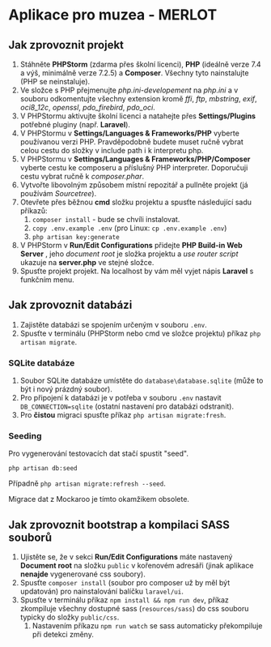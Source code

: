 # Aplikace pro muzea - MERLOT

## Jak zprovoznit projekt

1. Stáhněte **PHPStorm** (zdarma přes školní licenci), **PHP** (ideálně verze 7.4 a výš, minimálně verze 7.2.5) a **Composer**. Všechny tyto nainstalujte (PHP se neinstaluje).
2. Ve složce s PHP přejmenujte _php.ini-developement_ na _php.ini_ a v souboru odkomentujte všechny extension kromě _ffi_, _ftp_, _mbstring_, _exif_, _oci8_12c_, _openssl_, _pdo_firebird_, _pdo_oci_.
3. V PHPStormu aktivujte školní licenci a natahejte přes **Settings/Plugins** potřebné pluginy (např. **Laravel**).
4. V PHPStormu v **Settings/Languages & Frameworks/PHP** vyberte používanou verzi PHP. Pravděpodobně budete muset ručně vybrat celou cestu do složky v include path i k interpretu php.
5. V PHPStormu v **Settings/Languages & Frameworks/PHP/Composer** vyberte cestu ke composeru a příslušný PHP interpreter. Doporučuji cestu vybrat ručně k _composer.phar_.
6. Vytvořte libovolným způsobem místní repozitář a pullněte projekt (já používám _Sourcetree_).
7. Otevřete přes běžnou **cmd** složku projektu a spusťte následující sadu příkazů:
    1. `composer install` - bude se chvíli instalovat.
    2. `copy .env.example .env` (pro Linux: `cp .env.example .env`)
    3. `php artisan key:generate`
8. V PHPStorm v **Run/Edit Configurations** přidejte **PHP Build-in Web Server** , jeho _document root_ je složka projektu a _use router script_ ukazuje na **server.php** ve stejné složce.
9. Spusťte projekt projekt. Na localhost by vám měl vyjet nápis **Laravel** s funkčním menu.

## Jak zprovoznit databázi

1. Zajistěte databázi se spojením určeným v souboru `.env`.
2. Spusťte v terminálu (PHPStorm nebo cmd ve složce projektu) příkaz `php artisan migrate`.

### SQLite databáze

1. Soubor SQLite databáze umístěte do `database\database.sqlite` (může to být i nový prázdný soubor).
2. Pro připojení k databázi je v potřeba v souboru `.env` nastavit `DB_CONNECTION=sqlite` (ostatní nastavení pro databázi odstranit).
3. Pro **čistou** migraci spusťte příkaz `php artisan migrate:fresh`.

### Seeding

Pro vygenerování testovacích dat stačí spustit "seed".

```shell script
php artisan db:seed
```

Případně `php artisan migrate:refresh --seed`.

Migrace dat z Mockaroo je tímto okamžikem obsolete.

## Jak zprovoznit bootstrap a kompilaci SASS souborů

1. Ujistěte se, že v sekci **Run/Edit Configurations** máte nastavený **Document root** na složku `public` v kořenovém adresáři (jinak aplikace **nenajde** vygenerované css soubory).
2. Spusťte `composer install` (soubor pro composer už by měl být updatován) pro nainstalování balíčku `laravel/ui`.
3. Spusťte v terminálu příkaz `npm install && npm run dev`, příkaz zkompiluje všechny dostupné sass (`resources/sass`) do css souboru typicky do složky `public/css`.
    1. Nastavením příkazu `npm run watch` se sass automaticky překompiluje při detekci změny.
